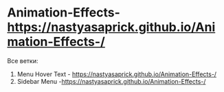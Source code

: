 # Animation-Effects-https://nastyasaprick.github.io/Animation-Effects-/

Все ветки:
1. Menu Hover Text - https://nastyasaprick.github.io/Animation-Effects-/   
2. Sidebar Menu -https://nastyasaprick.github.io/Animation-Effects-/
